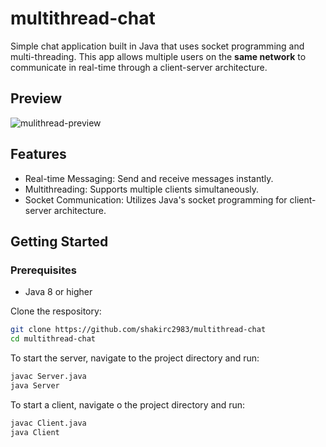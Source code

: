 # multithread-chat

Simple chat application built in Java that uses socket programming and multi-threading. This app allows multiple users on the **same network** to communicate in real-time through a client-server architecture.

## Preview
![mulithread-preview](https://github.com/user-attachments/assets/130d8d6b-8fbf-46dc-bf9a-c2cbcbe9f5de)

## Features

- Real-time Messaging: Send and receive messages instantly.
- Multithreading: Supports multiple clients simultaneously.
- Socket Communication: Utilizes Java's socket programming for client-server architecture.

## Getting Started

### Prerequisites

- Java 8 or higher

Clone the respository:
```bash
git clone https://github.com/shakirc2983/multithread-chat
cd multithread-chat
```

To start the server, navigate to the project directory and run:
```bash
javac Server.java
java Server
```

To start a client, navigate o the project directory and run:
```bash
javac Client.java
java Client
```
